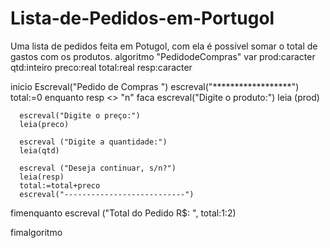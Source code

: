 # Lista-de-Pedidos-em-Portugol
Uma lista de pedidos feita em Potugol, com ela é possível somar o total de gastos com os produtos. 
algoritmo "PedidodeCompras"
var
   prod:caracter
   qtd:inteiro
   preco:real
   total:real
   resp:caracter


inicio
  Escreval("Pedido de Compras ")
  escreval("******************")
   total:=0
   enquanto resp <> "n" faca
      escreval("Digite o produto:")
      leia (prod)

      escreval("Digite o preço:")
      leia(preco)

      escreval ("Digite a quantidade:")
      leia(qtd)

      escreval ("Deseja continuar, s/n?")
      leia(resp)
      total:=total+preco
      escreval("---------------------------")

   fimenquanto
   escreval ("Total do Pedido  R$: ", total:1:2)


fimalgoritmo
